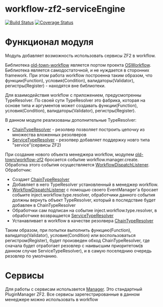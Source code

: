# workflow-zf2-serviceEngine

[![Build Status](https://secure.travis-ci.org/old-town/workflow-zf2-serviceEngine.svg?branch=dev)](https://secure.travis-ci.org/old-town/workflow-zf2-serviceEngine)
[![Coverage Status](https://coveralls.io/repos/old-town/workflow-zf2-serviceEngine/badge.svg?branch=dev&service=github)](https://coveralls.io/github/old-town/workflow-zf2-serviceEngine?branch=dev)

# Функционал модуля

Модуль добавляет возможность использовать сервисы ZF2 в workflow. 

Библиотека [old-town-workflow](https://github.com/old-town/old-town-workflow) является портом проекта [OSWorkflow](https://bitbucket.org/opensymphony/osworkflow/src/2d12ee26481f4ba6c9ff35fb3f118191f6d62035?at=default).
Библиотека является самодостаточной, и не нуждается в сторонних framework. При этом работа workflow построенна таким образом,
что функции(Function), условия(Condition), валидаторы(Validator), регистры(Register) - находятся вне библиотеки. 

Для взаимодействия workflow с приложением, предусмотренны TypeResolver. По своей сути TypeResolver это фабрика, которая
на основе типа и аргументов может создавать функции(Function), условия(Condition), валидаторы(Validator), регистры(Register).

В данном модуле реализованы дополнительные TypeResolver:

* [ChainTypeResolver](./src/TypeResolver/ChainTypeResolver.php) - резолвер позволяет построить цепочку из множества вложенных резолверов
* [ServiceTypeResolver](./src/TypeResolver/ServiceTypeResolver.php) - резолвер добавляет поддержку новго типа "service"(сервисы ZF2)

При создание нового объекта менеджера workflow, модулем [old-town/workflow-zf2](https://github.com/old-town/workflow-zf2)
бросается событие workflow.manager.create. Обработка этого события осуществляется [WorkflowDispatchListener](./src/Listener/WorkflowDispatchListener.php).
Обработчик:

* Создает [ChainTypeResolver](./src/TypeResolver/ChainTypeResolver.php)
* Добавляет в него TypeResolver установленный в менеджер workflow.
* [WorkflowDispatchListener](./src/Listener/WorkflowDispatchListener.php) с помощью своего EventManager'а бросает собыите inject.workflow.type.resolver,
обработчики данного события должны вернуть объект TypeResolver, который в последствие будет добавлен в ChainTypeResolver
* Обработчки сам подписан на событие inject.workflow.type.resolver, в обработчике возвращается [ServiceTypeResolver](./src/TypeResolver/ServiceTypeResolver.php)
* Устанавливает в workflow в качестве резолвера [ChainTypeResolver](./src/TypeResolver/ChainTypeResolver.php)

Таким образом, при попытки выполнить функцию(Function), валидатор(Validator), условие(Condition) или воспользоваться регистром(Register),
будет произведен обход ChainTypeResolver, где сначала будет отработает резовлер с наивысшим приоритетом(в данном случае ServiceTypeResolver),
и в самую поселеднию очередь резовлер по умолчанию.

# Сервисы
Для работы с сервисам использвется [Manager](./src/Service/Manager.php). Это стандартный PluginManager ZF2. Все сервисы
зарегестрированные в данном менеджере можно использовать в workflow





